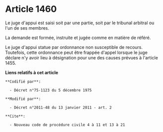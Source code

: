# Article 1460

Le juge d'appui est saisi soit par une partie, soit par le tribunal arbitral ou l'un de ses membres. 

La demande est formée, instruite et jugée comme en matière de référé. 

Le juge d'appui statue par ordonnance non susceptible de recours. Toutefois, cette ordonnance peut être frappée d'appel
lorsque le juge déclare n'y avoir lieu à désignation pour une des causes prévues à l'article 1455.

**Liens relatifs à cet article**

	**Codifié par**:

	  - Décret n°75-1123 du 5 décembre 1975

	**Modifié par**:

	  - Décret n°2011-48 du 13 janvier 2011 - art. 2

	**Cite**:

	  - Nouveau code de procédure civile 4 à 11 et 13 à 21
